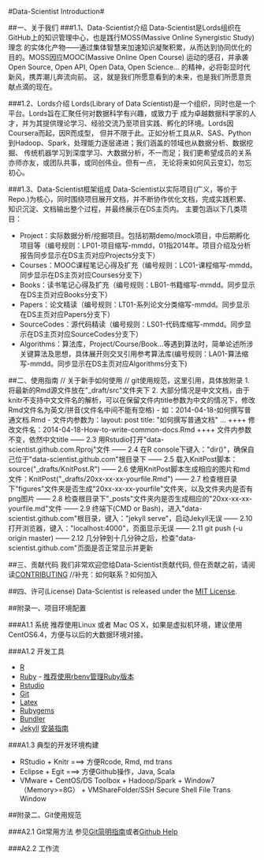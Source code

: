 #Data-Scientist Introduction#


##一、关于我们
###1.1、Data-Scientist介绍
Data-Scientist是Lords组织在GitHub上的知识管理中心，也是践行MOSS(Massive Online Synergistic Study)理念
的实体化产物——通过集体智慧来加速知识凝聚积累，从而达到协同优化的目的。MOSS因应MOOC(Massive Online Open Course)
运动的感召，并承袭Open Source, Open API, Open Data, Open Science... 的精神，必将彰显时代新风，携弄潮儿奔流向前。
这，就是我们所愿意看到的未来，也是我们所愿意贡献点滴的现在。

###1.2、Lords介绍
Lords(Library of Data Scientist)是一个组织，同时也是一个平台。Lords旨在汇聚任何对数据科学有兴趣，或致力于
成为卓越数据科学家的人才，并为其提供理论学习、经验交流乃至项目实践、孵化的环境。Lords因Coursera而起，因R而成型，
但并不限于此。正如分析工具从R、SAS、Python到Hadoop、Spark，处理能力逐层递进；我们涵盖的领域也从数据分析、数据挖掘、
传统机器学习到深度学习、大数据分析，不一而足；我们更希望成员的关系亦师亦友，或团队共事，或同创伟业。但有一点，
无论将来如何风云变幻，勿忘初心。

###1.3、Data-Scientist框架组成
Data-Scientist以实际项目(广义，等价于Repo.)为核心，同时围绕项目展开文档，并不断协作优化文档，完成实践积累、知识沉淀、文档输出整个过程，并最终展示在DS主页内。
主要包涵以下几类项目：
- Project：实际数据分析/挖掘项目。包括初期demo/mock项目，中后期孵化项目等（编号规则：LP01-项目缩写-mmdd，01指2014年。项目介绍及分析报告同步显示在DS主页对应Projects分支下）
- Courses：MOOC课程笔记心得及扩充（编号规则：LC01-课程缩写-mmdd。同步显示在DS主页对应Courses分支下）
- Books：读书笔记心得及扩充（编号规则：LB01-书籍缩写-mmdd。同步显示在DS主页对应Books分支下）
- Papers：论文精读（编号规则：LT01-系列论文分类缩写-mmdd。同步显示在DS主页对应Papers分支下）
- SourceCodes：源代码精读（编号规则：LS01-代码库缩写-mmdd。同步显示在DS主页对应SourceCodes分支下）
- Algorithms：算法库，Project/Course/Book...等遇到算法时，简单论述所涉关键算法及思想，具体展开则交叉引用参考算法库(编号规则：LA01-算法缩写-mmdd。同步显示在DS主页对应Algorithms分支下)


##二、使用指南
// 关于新手如何使用
// git使用规范，这里引用，具体放附录
    1. 将最新的Rmd源文件放在"_draft/src"文件夹下
	2. 大部分情况是中文文档，由于knitr不支持中文文件名的解析，可以在保留文件内title参数为中文的情况下，修改Rmd文件名为英文/拼音(文件名中间不能有空格)
	- 如：2014-04-18-如何撰写普通文档.Rmd
		- 文件内参数为：layout: post title: "如何撰写普通文档" ...
		++++ 修改文件名：2014-04-18-How-to-write-common-docs.Rmd
		++++ 文件内参数不变，依然中文title
	—— 2.3 用Rstudio打开"data-scientist.github.com.Rproj"文件
	—— 2.4 在R console下键入："dir()"，确保自己位于"data-scientist.github.com"根目录下
	—— 2.5 载入KnitPost脚本：source("_drafts/KnitPost.R")
	—— 2.6 使用KnitPost脚本生成相应的图片和md文件：KnitPost("_drafts/20xx-xx-xx-yourfile.Rmd")
	—— 2.7 检查根目录下"figures"文件夹是否生成"20xx-xx-xx-yourfile"文件夹，以及文件夹内是否有png图片
	—— 2.8 检查根目录下"_posts"文件夹内是否生成相应的"20xx-xx-xx-yourfile.md"文件
	—— 2.9 终端下(CMD or Bash)，进入"data-scientist.github.com"根目录，键入："jekyll serve"，启动Jekyll无误
	—— 2.10 打开浏览器，键入："localhost:4000"，页面显示无误
	—— 2.11 git push (-u origin master)
	—— 2.12 几分钟到十几分钟之后，检查"data-scientist.github.com"页面是否正常显示并更新



##三、贡献代码
我们非常欢迎您给Data-Scientist贡献代码, 但在贡献之前，请阅读[CONTRIBUTING](CONTRIBUTING.md)
//补充：如何联系？如何加入

##四、许可(License)
Data-Scientist is released under the [MIT License](http://www.opensource.org/licenses/MIT).


##附录一、项目环境配置

###A1.1 系统
推荐使用Linux 或者 Mac OS X，如果是虚拟机环境，建议使用CentOS6.4，方便与以后的大数据环境对接。

###A1.2 开发工具
- [R](http://www.r-project.org/)
- [Ruby](https://www.ruby-lang.org/zh_cn/) - [推荐使用rbenv管理Ruby版本](https://github.com/sstephenson/rbenv)
- [Rstudio](https://www.rstudio.com/)
- [Git](http://git-scm.com/docs)
- [Latex](http://www.latex-project.org/)
- [Rubygems](http://rubygems.org/)
- [Bundler](http://bundler.io/)
- [Jekyll](http://jekyllrb.com/) [安装指南](http://jekyllrb.com/docs/installation/)

###A1.3 典型的开发环境构建
- RStudio + Knitr ===> 方便Rcode, Rmd, md trans
- Eclipse + Egit ===> 方便Github操作，Java, Scala
- VMware + CentOS/DS Toolbox + Hadoop/Spark + Window7（Memory>=8G） + VMShareFolder/SSH Secure Shell File Trans Window


##附录二、Git使用规范

###A2.1 Git常用方法
参见[Git简明指南](http://rogerdudler.github.io/git-guide/index.zh.html)或者[Github Help](https://help.github.com/)

###A2.2 工作流

